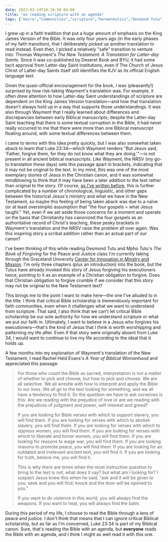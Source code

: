 ```yaml
---
date: 2023-03-14T10:10:58-04:00
title: "on reading scripture with an agenda"
tags: ["macro","Communities","scripture","hermeneutics","Desmond Tutu","Mpho Tutu","The Book of Forgiving","Peace and Justice course","Graceland CIMM","New Testament","Thomas Wayment","King James Version","faith transition","Deseret Book","BYU","The Church of Jesus Christ of Latter-day Saints","Rachel Held Evans"]
---
```

I grew up in a faith tradition that put a huge amount of emphasis on the King James Version of the Bible. It was only four years ago (in the early phases of my faith transition), that I deliberately picked up another translation to read instead. Even then, I picked a relatively "safe" transition to venture into: Thomas Wayment's *The New Testament: A Translation for Latter-day Saints*. Since it was co-published by Deseret Book and BYU, it had some tacit approval from Latter-day Saint institutions, even if The Church of Jesus Christ of Latter-day Saints itself still identifies the KJV as its official English language text.

Given the quasi-official encouragement for the book, I was (pleasantly!) surprised by how risk-taking Wayment's translation was. For example, it often drew attention to how Latter-day Saint understandings of scripture are dependent on the King James Version translation—and how that translation doesn't always hold up in a way that supports those understandings. It was also through Wayment that I really learned about differences and discrepancies between early Biblical manuscripts; despite the Latter-day Saint teaching that there is some textual corruption in the Bible, it had never really occurred to me that there were more than one Biblical manuscript floating around, with some textual differences between them. 

I came to terms with this idea pretty quickly, but I was also somewhat taken aback to learn that Luke 23:34—which Wayment renders "But Jesus said, 'Father, forgive them, for they do not know what they are doing.'"—is not present in all ancient biblical manuscripts. Like Wayment, the NRSV (my go-to translation these days) sets this passage apart in brackets, indicating that it may not be original to the text. In my mind, this was one of the most exemplary stories of Jesus in the Christian canon, and it was somewhat mindblowing to think that it may have been a later addition to the text rather than original to the story. Of course, [as I've written before](https://spencergreenhalgh.com/communities/joseph-jesus-and-fundamentalism/), this is further complicated by a number of chronological, linguistic, and other gaps between the historical Jesus's ministry and what we have in the New Testament, so maybe this feeling of being taken aback was due to a naïve (or at least oversimple) assumption that "the four gospels = what Jesus taught." Yet, even if we set aside those concerns for a moment and operate on the basis that Christianity has canonized the four gospels as an authoritative record of Christ's teaching, these pesky brackets in Wayment's translation and the NRSV raise the problem all over again. Was this inspiring story a scribal addition rather than an actual part of our canon?

I've been thinking of this while reading Desmond Tutu and Mpho Tutu's *The Book of Forgiving* for the Peace and Justice class I'm currently taking through the Graceland University [Center for Innovation in Minstry and Mission](https://www.graceland.edu/academics/community-of-christ-seminary/center-for-innovation-in-ministry-and-mission/). I'm only three chapters (plus an introduction) into the book, but the Tutus have already invoked this story of Jesus forgiving his executioners twice, pointing to it as an example of a Christian obligation to forgive. Does that Christian obligation to forgive crumble if we consider that this story may not be original to the New Testament text?

This brings me to the point I want to make here—the one I've alluded to in the title. I think that critical Bible scholarship is tremendously important for faith communities, even when it challenges what we want to understand from scripture. That said, I also think that we can't let critical Bible scholarship be our sole authority for how we understand scripture or what we put our faith in. Ultimately, I want to believe in a Jesus who forgives his executioners—that's the kind of Jesus that I think is worth worshipping and patterning my life after. Even if that story were originally absent from Luke 34, I would want to continue to live my life according to the ideal that it holds up. 

A few months into my exploration of Wayment's translation of the New Testament, I read Rachel Held Evans's *A Year of Biblical Womanhood* and appreciated this passage: 

> For those who count the Bible as sacred, interpretation is not a matter of whether to pick and choose, but how to pick and choose. We are all selective. We all wrestle with how to interpret and apply the Bible to our lives. We all go to the text looking for something, and we all have a tendency to find it. So the question we have to ask ourselves is this: Are we reading with the prejudice of love or are we reading with the prejudices of judgment and power, self-interest and greed?
> 
> If you are looking for Bible verses with which to support slavery, you will find them. If you are looking for verses with which to abolish slavery, you will find them. If you are looking for verses with which to oppress women, you will find them. If you are looking for verses with which to liberate and honor women, you will find them. If you are looking for reasons to wage war, you will find them. If you are looking reasons to promote peace, you will find them. If you are looking for an outdated and irrelevant ancient text, you will find it. If you are looking for truth, believe me, you will find it.
> 
> This is why there are times when the most instructive question to bring to the text is not, what does it say? but what am I looking for? I suspect Jesus knew this when he said, “ask and it will be given to you; seek and you will find; knock and the door will be opened to you.”
> 
> If you want to do violence in this world, you will always find the weapons. If you want to heal, you will always find the balm.

During this period of my life, I choose to read the Bible through a lens of peace and justice. I don't think that means that I can ignore critical Biblical scholarship, but as far as I'm concerned, Luke 23:34 is part of my Biblical canon. Sure, that's reading the Bible with an agenda, but **everyone** reads the Bible with an agenda, and I think I might as well read it with this one.